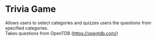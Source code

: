 # Trivia Game
Allows users to select categories and quizzes users the questions from specified categories. <br/>
Takes questions from OpenTDB (https://opentdb.com/)
